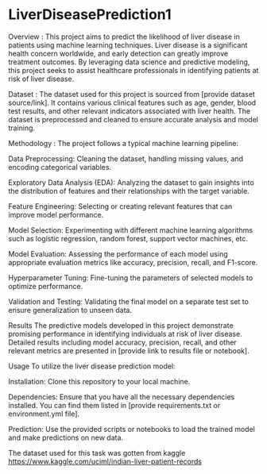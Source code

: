 # LiverDiseasePrediction1

Overview :
This project aims to predict the likelihood of liver disease in patients using machine learning techniques. Liver disease is a significant health concern worldwide, and early detection can greatly improve treatment outcomes. By leveraging data science and predictive modeling, this project seeks to assist healthcare professionals in identifying patients at risk of liver disease.

Dataset :
The dataset used for this project is sourced from [provide dataset source/link]. It contains various clinical features such as age, gender, blood test results, and other relevant indicators associated with liver health. The dataset is preprocessed and cleaned to ensure accurate analysis and model training.

Methodology :
The project follows a typical machine learning pipeline:

Data Preprocessing:
Cleaning the dataset, handling missing values, and encoding categorical variables.

Exploratory Data Analysis (EDA): 
Analyzing the dataset to gain insights into the distribution of features and their relationships with the target variable.

Feature Engineering: 
Selecting or creating relevant features that can improve model performance.

Model Selection:
Experimenting with different machine learning algorithms such as logistic regression, random forest, support vector machines, etc.

Model Evaluation: 
Assessing the performance of each model using appropriate evaluation metrics like accuracy, precision, recall, and F1-score.

Hyperparameter Tuning: 
Fine-tuning the parameters of selected models to optimize performance.

Validation and Testing: 
Validating the final model on a separate test set to ensure generalization to unseen data.

Results
The predictive models developed in this project demonstrate promising performance in identifying individuals at risk of liver disease. Detailed results including model accuracy, precision, recall, and other relevant metrics are presented in [provide link to results file or notebook].

Usage
To utilize the liver disease prediction model:

Installation: 
Clone this repository to your local machine.

Dependencies: 
Ensure that you have all the necessary dependencies installed. You can find them listed in [provide requirements.txt or environment.yml file].

Prediction: Use the provided scripts or notebooks to load the trained model and make predictions on new data.

The dataset used for this task was gotten from kaggle https://www.kaggle.com/uciml/indian-liver-patient-records
